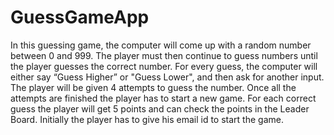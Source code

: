 # GuessGameApp
In this guessing game, the computer will come up with a random number between 0 and 999. The player must then continue to guess numbers until the player guesses the correct number. For every guess, the computer will either say “Guess Higher” or "Guess Lower", and then ask for another input. The player will be given 4 attempts to guess the number. Once all the attempts are finished the player has to start a new game. For each correct guess the player will get 5 points and can check the points in the Leader Board. Initially the player has to give his email id to start the game.
